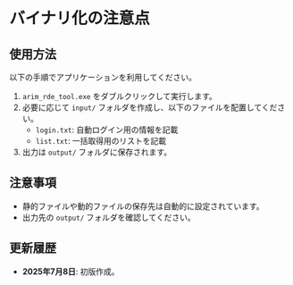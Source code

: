 # バイナリ化の注意点

## 使用方法
以下の手順でアプリケーションを利用してください。

1. `arim_rde_tool.exe` をダブルクリックして実行します。
2. 必要に応じて `input/` フォルダを作成し、以下のファイルを配置してください。
   - `login.txt`: 自動ログイン用の情報を記載
   - `list.txt`: 一括取得用のリストを記載
3. 出力は `output/` フォルダに保存されます。

## 注意事項
- 静的ファイルや動的ファイルの保存先は自動的に設定されています。
- 出力先の `output/` フォルダを確認してください。

## 更新履歴
- **2025年7月8日**: 初版作成。
